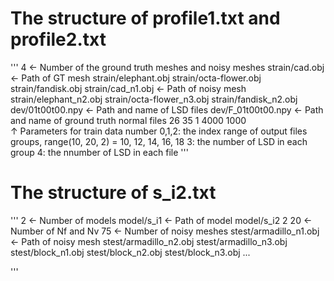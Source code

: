 # The structure of profile1.txt and profile2.txt

'''
4                      <- Number of the ground truth meshes and noisy meshes
strain/cad.obj         <- Path of GT mesh
strain/elephant.obj
strain/octa-flower.obj
strain/fandisk.obj
strain/cad_n1.obj      <- Path of noisy mesh
strain/elephant_n2.obj
strain/octa-flower_n3.obj
strain/fandisk_n2.obj
dev/01t00t00.npy       <- Path and name of LSD files
dev/F_01t00t00.npy     <- Path and name of ground truth normal files
26 35 1 4000 1000  
   ↑
Parameters for train data number 
0,1,2: the index range of output files groups, range(10, 20, 2) = 10, 12, 14, 16, 18
3: the number of LSD in each group
4: the nnumber of LSD in each file 
'''

# The structure of s_i2.txt

'''
2                      <- Number of models
model/s_i1             <- Path of model
model/s_i2
2 20                   <- Number of Nf and Nv
75                     <- Number of noisy meshes
stest/armadillo_n1.obj <- Path of noisy mesh
stest/armadillo_n2.obj
stest/armadillo_n3.obj
stest/block_n1.obj
stest/block_n2.obj
stest/block_n3.obj
...

'''

